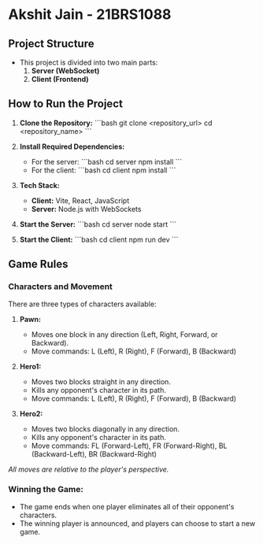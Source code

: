 
# Akshit Jain - 21BRS1088

## Project Structure
- This project is divided into two main parts:
  1. **Server (WebSocket)**
  2. **Client (Frontend)**

## How to Run the Project
1. **Clone the Repository:**
   \`\`\`bash
   git clone <repository_url>
   cd <repository_name>
   \`\`\`

2. **Install Required Dependencies:**
   - For the server:
     \`\`\`bash
     cd server
     npm install
     \`\`\`
   - For the client:
     \`\`\`bash
     cd client
     npm install
     \`\`\`

3. **Tech Stack:**
   - **Client:** Vite, React, JavaScript
   - **Server:** Node.js with WebSockets

4. **Start the Server:**
   \`\`\`bash
   cd server
   node start
   \`\`\`

5. **Start the Client:**
   \`\`\`bash
   cd client
   npm run dev
   \`\`\`

## Game Rules
### Characters and Movement
There are three types of characters available:
1. **Pawn:**
   - Moves one block in any direction (Left, Right, Forward, or Backward).
   - Move commands: L (Left), R (Right), F (Forward), B (Backward)
   
2. **Hero1:**
   - Moves two blocks straight in any direction.
   - Kills any opponent's character in its path.
   - Move commands: L (Left), R (Right), F (Forward), B (Backward)

3. **Hero2:**
   - Moves two blocks diagonally in any direction.
   - Kills any opponent's character in its path.
   - Move commands: FL (Forward-Left), FR (Forward-Right), BL (Backward-Left), BR (Backward-Right)

*All moves are relative to the player's perspective.*

### Winning the Game:
- The game ends when one player eliminates all of their opponent's characters.
- The winning player is announced, and players can choose to start a new game.
